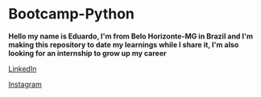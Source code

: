 # Bootcamp-Python
**Hello my name is Eduardo, I'm from Belo Horizonte-MG in Brazil and I'm making this repository to date my learnings while I share it, I'm also looking for an internship to grow up my career**


[LinkedIn](https://www.linkedin.com/in/eduardoduarte-dev/)

[Instagram](https://www.instagram.com/eduardoabd?igsh=cjJycnFiaW80YnR6)